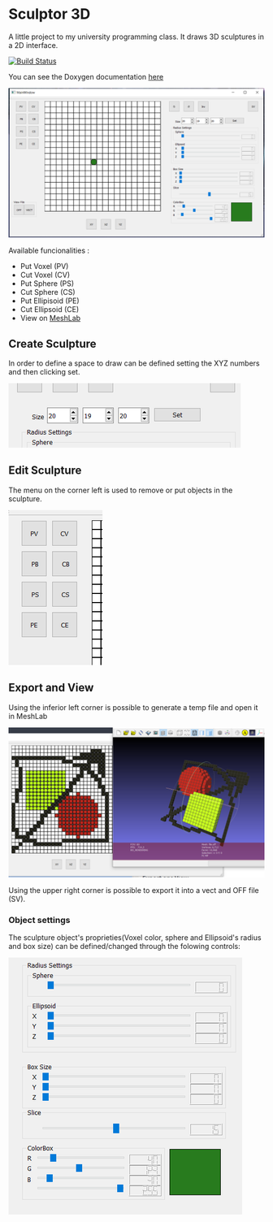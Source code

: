 # Sculptor 3D 
A little project to my university programming class. It draws 3D sculptures in a 2D interface.


[![Build Status](https://travis-ci.org/joemccann/dillinger.svg?branch=master)](https://travis-ci.org/joemccann/dillinger)

You can see the Doxygen documentation [here](www.google.com)

![inicial](https://raw.githubusercontent.com/delreyn/Sculptor3D/master/imagens/inicial.png?token=AHICDJXB7EH72BFRUEG26OS5CLGXE)

Available funcionalities :

  - Put Voxel (PV)
  - Cut Voxel (CV)
  - Put Sphere (PS)
  - Cut Sphere (CS)
  - Put Ellipisoid (PE)
  - Cut Ellipsoid (CE)
  - View on [MeshLab](http://www.meshlab.net/)

## Create Sculpture

In order to define a space to draw can be defined setting the XYZ numbers and then clicking set.

![create](https://raw.githubusercontent.com/delreyn/Sculptor3D/master/imagens/setSpace.png?token=AHICDJSPGP32AI3BDLJOAJC5CLG4E)

## Edit Sculpture 

The menu on the corner left is used to remove or put objects in the sculpture.

![buttons](https://raw.githubusercontent.com/delreyn/Sculptor3D/master/imagens/buttons.png?token=AHICDJQ74TANBJ3H5OUYXJS5CLHAQ)

## Export and View

Using the inferior left corner is possible to generate a temp file and open it in MeshLab

![export](https://raw.githubusercontent.com/delreyn/Sculptor3D/master/imagens/view.png?token=AHICDJSGX3ZJJHPUKKKVN6K5CLG7E)

Using the upper right corner is possible to export it into a vect and OFF file (SV).

### Object settings

The sculpture object's proprieties(Voxel color, sphere and Ellipsoid's radius and box size) can be defined/changed through the folowing controls:

![settings](https://raw.githubusercontent.com/delreyn/Sculptor3D/master/imagens/settings.png?token=AHICDJWPNB2ISZXPFMHSXZC5CLHL2)

